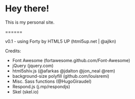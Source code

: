 # Hey there!

This is my personal site.

======

v0.1 - using Forty by HTML5 UP (html5up.net | @ajlkn)

Credits:

* Font Awesome (fortawesome.github.com/Font-Awesome)
* jQuery (jquery.com)
* html5shiv.js (@afarkas @jdalton @jon_neal @rem)
* background-size polyfill (github.com/louisremi)
* Misc. Sass functions (@HugoGiraudel)
* Respond.js (j.mp/respondjs)
* Skel (skel.io)

